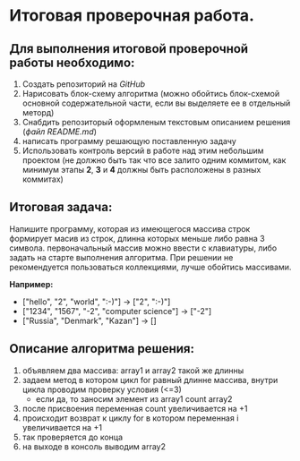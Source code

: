 # Итоговая проверочная работа.

## Для выполнения итоговой проверочной работы необходимо:

1. Создать репозиторий на _GitHub_
2. Нарисовать блок-схему алгоритма (можно обойтись блок-схемой основной содержательной части, если вы выделяете ее в отдельный меторд)
3. Снабдить репозиторый оформленым текстовым описанием решения (*файл README.md*)
4. написать программу решающую поставленную задачу
5. Использовать контроль версий в работе над этим небольшим проектом (не должно быть так что все залито одним коммитом, как минимум этапы **2**, **3** и **4** должны быть расположены в разных коммитах)


## Итоговая задача:

Напишите программу, которая из имеющегося массива строк формирует масив из строк, длинна которых меньше либо равна 3 символа. первоначальный массив можно ввести с клавиатуры, либо задать на старте выполнения алгоритма. При решении не рекомендуется пользоваться коллекциями, лучше обойтись массивами.

**Например:**
+ ["hello", "2", "world", ":-)"] -> ["2", ":-)"]
+ ["1234", "1567", "-2", "computer science"] -> ["-2"]
+ ["Russia", "Denmark", "Kazan"] -> []


## Описание алгоритма решения:

1. объявляем два массива: array1 и array2 такой же длинны
2. задаем метод в котором цикл for равный длинне массива, внутри цикла проводим проверку условия (<=3)
    + если да, то заносим элемент из array1 count array2
3. после присвоения переменная count увеличивается на +1
4. происходит возврат к циклу for в котором переменная i увеличивается на +1
5. так проверяется до конца
6. на выходе в консоль выводим array2


